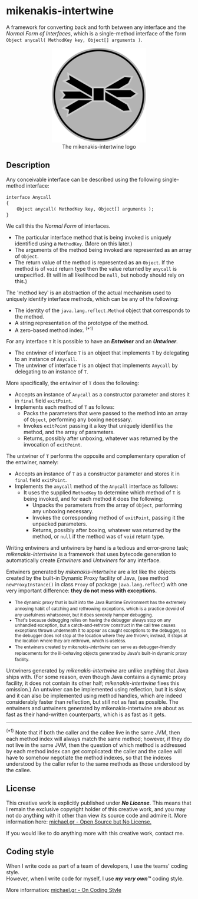 # mikenakis-intertwine

A framework for converting back and forth between any interface and the _Normal Form of Interfaces_, which is a single-method interface of the form `Object anycall( MethodKey key, Object[] arguments )`.

<p align="center">
<img title="mikenakis-intertwine logo" src="mikenakis-intertwine.svg" width="256"/><br/>
The mikenakis-intertwine logo<br/>
</p>

## Description
                                                                                                                   
Any conceivable interface can be described using the following single-method interface:

    interface Anycall
    {
        Object anycall( MethodKey key, Object[] arguments );
    }

We call this the _Normal Form_ of interfaces.
- The particular interface method that is being invoked is uniquely identified using a `MethodKey`. (More on this later.)
- The arguments of the method being invoked are represented as an array of `Object`.
- The return value of the method is represented as an `Object`. If the method is of `void` return type then the value returned by `anycall` is unspecified. (It will in all likelihood be `null`, but nobody should rely on this.)   

The 'method key' is an abstraction of the actual mechanism used to uniquely identify interface methods, which can be any of the following: 
- The identity of the `java.lang.reflect.Method` object that corresponds to the method.
- A string representation of the prototype of the method.
- A zero-based method index. <sup>(*1)</sup>

For any interface `T` it is possible to have an **_Entwiner_** and an **_Untwiner_**.
- The entwiner of interface `T` is an object that implements `T` by delegating to an instance of `Anycall`.
- The untwiner of interface `T` is an object that implements `Anycall` by delegating to an instance of `T`.

More specifically, the entwiner of `T` does the following:
- Accepts an instance of `Anycall` as a constructor parameter and stores it in `final` field `exitPoint`.
- Implements each method of `T` as follows:
  - Packs the parameters that were passed to the method into an array of `Object`, performing any boxing necessary.
  - Invokes `exitPoint` passing it a key that uniquely identifies the method, and the array of parameters.
  - Returns, possibly after unboxing, whatever was returned by the invocation of `exitPoint`.

The untwiner of `T` performs the opposite and complementary operation of the entwiner, namely:
- Accepts an instance of `T` as a constructor parameter and stores it in `final` field `exitPoint`.
- Implements the `anycall` method of the `Anycall` interface as follows:
  - It uses the supplied `MethodKey` to determine which method of `T` is being invoked, and for each method it does the following:
    - Unpacks the parameters from the array of `Object`, performing any unboxing necessary.
    - Invokes the corresponding method of `exitPoint`, passing it the unpacked parameters.
    - Returns, possibly after boxing, whatever was returned by the method, or `null` if the method was of `void` return type.

Writing entwiners and untwiners by hand is a tedious and error-prone task; *mikenakis-intertwine* is a framework that uses bytecode generation to automatically create _Entwiners_ and _Untwiners_ for any interface.

Entwiners generated by *mikenakis-intertwine* are a lot like the objects created by the built-in Dynamic Proxy facility of Java, (see method `newProxyInstance()` in class `Proxy` of package `java.lang.reflect`) with one very important difference: **they do not mess with exceptions.**

  - <small>The dynamic proxy that is built into the Java Runtime Environment has the extremely annoying habit of catching and rethrowing exceptions, which is a practice devoid of any usefulness whatsoever, but it does severely hamper debugging. 
  - That's because debugging relies on having the debugger always stop on any unhandled exception, but a catch-and-rethrow construct in the call tree causes exceptions thrown underneath it to appear as caught exceptions to the debugger, so the debugger does not stop at the location where they are thrown; instead, it stops at the location where they are rethrown, which is useless. 
  - The entwiners created by *mikenakis-intertwine* can serve as debugger-friendly replacements for the ill-behaving objects generated by Java's built-in dynamic proxy facility.</small>

Untwiners generated by *mikenakis-intertwine* are unlike anything that Java ships with. (For some reason, even though Java contains a dynamic proxy facility, it does not contain its other half; *mikenakis-intertwine* fixes this omission.)  An untwiner can be implemented using reflection, but it is slow, and it can also be implemented using method handles, which are indeed considerably faster than reflection, but still not as fast as possible. The entwiners and untwiners generated by mikenakis-intertwine are about as fast as their hand-written counterparts, which is as fast as it gets.    
     
<hr>

<sup>(*1)</sup> Note that if both the caller and the callee live in the same JVM, then each method index will always match the same method; however, if they do not live in the same JVM, then the question of which method is addressed by each method index can get complicated: the caller and the callee will have to somehow negotiate the method indexes, so that the indexes understood by the caller refer to the same methods as those understood by the callee.

## License

This creative work is explicitly published under ***No License***. This means that I remain the exclusive copyright holder of this creative work, and you may not do anything with it other than view its source code and admire it. More information here: [michael.gr - Open Source but No License.](https://blog.michael.gr/2018/04/open-source-but-no-license.html)

If you would like to do anything more with this creative work, contact me.

## Coding style

When I write code as part of a team of developers, I use the teams' coding style.  
However, when I write code for myself, I use _**my very own™**_ coding style.

More information: [michael.gr - On Coding Style](https://blog.michael.gr/2018/04/on-coding-style.html)
